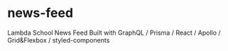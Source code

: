 # news-feed
Lambda School News Feed
Built with GraphQL / Prisma / React / Apollo / Grid&Flexbox / styled-components
